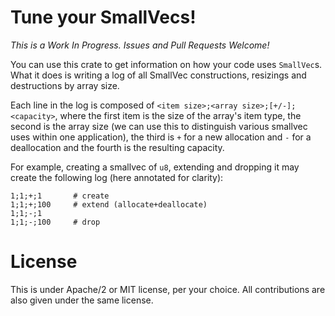 # Tune your SmallVecs!

*This is a Work In Progress. Issues and Pull Requests Welcome!*

You can use this crate to get information on how your code uses `SmallVec`s.
What it does is writing a log of all SmallVec constructions, resizings and
destructions by array size.

Each line in the log is composed of `<item size>;<array
size>;[+/-];<capacity>`, where the first item is the size of the array's item
type, the second is the array size (we can use this to distinguish various
smallvec uses within one application), the third is `+` for a new allocation
and `-` for a deallocation and the fourth is the resulting capacity.

For example, creating a smallvec of `u8`, extending and dropping it may create
the following log (here annotated for clarity):

```
1;1;+;1       # create
1;1;+;100     # extend (allocate+deallocate)
1;1;-;1
1;1;-;100     # drop
```

# License

This is under Apache/2 or MIT license, per your choice. All contributions
are also given under the same license.

